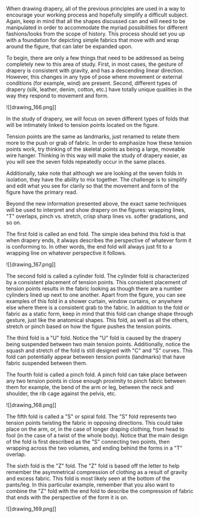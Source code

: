 When drawing drapery, all of the previous principles are used in a way to encourage your working process and hopefully simplify a difficult subject. Again, keep in mind that all the shapes discussed can and will need to be manipulated in order to accommodate the myriad possibilities for different fashions/looks from the scope of history. This process should set you up with a foundation for depicting simple fabrics that move with and wrap around the figure, that can later be expanded upon. 

To begin, there are only a few things that need to be addressed as being completely new to this area of study. First, in most cases, the gesture of drapery is consistent with gravity, and has a descending linear direction. However, this changes in any type of pose where movement or external conditions (for example, wind) are present. Second, different types of drapery (silk, leather, denim, cotton, etc.) have totally unique qualities in the way they respond to movement and form.

![[drawing_166.png]]

In the study of drapery, we will focus on seven different types of folds that will be intimately linked to tension points located on the figure. 

Tension points are the same as landmarks, just renamed to relate them more to the push or grab of fabric. In order to emphasize how these tension points work, try thinking of the skeletal points as being a large, moveable wire hanger. Thinking in this way will make the study of drapery easier, as you will see the seven folds repeatedly occur in the same places. 

Additionally, take note that although we are looking at the seven folds in isolation, they have the ability to mix together. The challenge is to simplify and edit what you see for clarily so that the movement and form of the figure have the primary read. 

Beyond the new information presented above, the exact same techniques will be used to interpret and show drapery on the figures: wrapping lines, "T" overlaps, pinch vs. stretch, crisp sharp lines vs. softer gradations, and so on. 

The first fold is called an end fold. The simple idea behind this fold is that when drapery ends, it always describes the perspective of whatever form it is conforming to. In other words, the end fold will always just fit to a wrapping line on whatever perspective it follows.

![[drawing_167.png]]

The second fold is called a cylinder fold. The cylinder fold is characterized by a consistent placement of tension points. This consistent placement of tension points results in the fabric looking as though there are a number cylinders lined up next to one another. Apart from the figure, you can see examples of this fold in a shower curtain, window curtains, or anywhere else where there is a consistent grab to the fabric. In addition to the fold or fabric as a static form, keep in mind that this fold can change shape through gesture, just like the anatomical shapes. This fold, as well as all the others, stretch or pinch based on how the figure pushes the tension points. 

The third fold is a "U" fold. Notice the "U" fold is caused by the drapery being suspended between two main tension points. Additionally, notice the squash and stretch of the fold is still designed with "C" and "S" curves. This fold can potentially appear between tension points (landmarks) that have fabric suspended between them. 

The fourth fold is called a pinch fold. A pinch fold can take place between any two tension points in close enough proximity to pinch fabric between them for example, the bend of the arm or leg, between the neck and shoulder, the rib cage against the pelvis, etc.

![[drawing_168.png]]

The fifth fold is called a "S" or spiral fold. The "S" fold represents two tension points twisting the fabric in opposing directions. This could take place on the arm, or, in the case of longer draping clothing, from head to fool (in the case of a twist of the whole body). Notice that the main design of the fold is first described as the "S" connecting two points, then wrapping across the two volumes, and ending behind the forms in a "T" overlap. 

The sixth fold is the "Z" fold. The "Z" fold is based off the letter to help remember the asymmetrical compression of clothing as a result of gravity and excess fabric. This fold is most likely seen at the bottom of the pants/leg. In this particular example, remember that you also want to combine the "Z" fold with the end fold to describe the compression of fabric that ends with the perspective of the form it is on.

![[drawing_169.png]]
